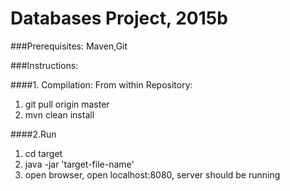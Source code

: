# Databases Project, 2015b

###Prerequisites:
Maven,Git

###Instructions:

####1. Compilation:
  From within Repository:
  1. git pull origin master
  2. mvn clean install

####2.Run
  1. cd target
  2. java -jar 'target-file-name'
  3. open browser, open localhost:8080, server should be running
